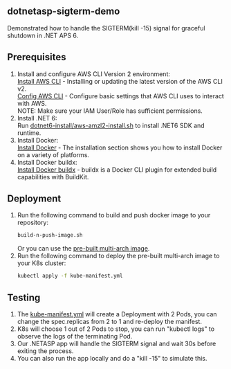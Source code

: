 ## dotnetasp-sigterm-demo
Demonstrated how to handle the SIGTERM(kill -15) signal for graceful shutdown in .NET APS 6.

## Prerequisites
1. Install and configure AWS CLI Version 2 environment:<br />
   [Install AWS CLI] - Installing or updating the latest version of the AWS CLI v2.<br />
   [Config AWS CLI] - Configure basic settings that AWS CLI uses to interact with AWS.<br />
   NOTE: Make sure your IAM User/Role has sufficient permissions.
2. Install .NET 6:<br />
   Run [dotnet6-install/aws-amzl2-install.sh](dotnet6-install/aws-amzl2-install.sh) to install .NET6 SDK and runtime.
3. Install Docker:<br />
   [Install Docker] - The installation section shows you how to install Docker on a variety of platforms.
4. Install Docker buildx:<br />
   [Install Docker buildx] - buildx is a Docker CLI plugin for extended build capabilities with BuildKit.

## Deployment
1. Run the following command to build and push docker image to your repository:<br />
     ```sh
     build-n-push-image.sh
     ```
   Or you can use the [pre-built multi-arch image](https://hub.docker.com/r/cowcoa/dotnetasp-sigterm-demo).
2. Run the following command to deploy the pre-built multi-arch image to your K8s cluster:<br />
     ```sh
     kubectl apply -f kube-manifest.yml
     ```

## Testing
1. The [kube-manifest.yml](kube-manifest.yml) will create a Deployment with 2 Pods, you can change the spec.replicas from 2 to 1 and re-deploy the manifest.
2. K8s will choose 1 out of 2 Pods to stop, you can run "kubectl logs" to observe the logs of the terminating Pod.
3. Our .NETASP app will handle the SIGTERM signal and wait 30s before exiting the process.
4. You can also run the app locally and do a "kill -15" to simulate this.

[Install AWS CLI]: <https://docs.aws.amazon.com/cli/latest/userguide/getting-started-install.html>
[Config AWS CLI]: <https://docs.aws.amazon.com/cli/latest/userguide/cli-configure-quickstart.html>
[Install Docker]: <https://docs.docker.com/engine/install/>
[Install Docker buildx]: <https://github.com/docker/buildx#dockerfile>

